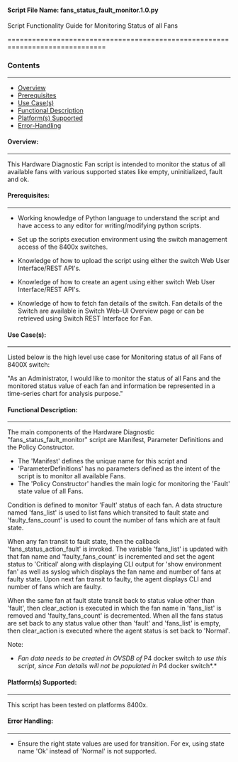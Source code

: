 #### Script File Name: fans\_status\_fault\_monitor.1.0.py

Script Functionality Guide for Monitoring Status of all Fans

==============================================================================

### Contents

------------------------------------------------------------------------------
- [Overview](#Overview)
- [Prerequisites](#Prerequisites)
- [Use Case(s)](#Use_Case)
- [Functional Description](#Functional_Description)
- [Platform(s) Supported](#Platforms_Supported)
- [Error-Handling](#Error-Handling)


<a id='Overview'></a>
#### Overview:

------------------------------------------------------------------------------

This Hardware Diagnostic Fan script is intended to monitor the status of
all available fans with various supported states like empty,
uninitialized, fault and ok.

<a id='Prerequisites'></a>
#### Prerequisites:
------------------------------------------------------------------------------

- Working knowledge of Python language to understand the script and have 
access to any editor for writing/modifying python scripts.

- Set up the scripts execution environment using the switch management access 
of the 8400x switches.

- Knowledge of how to upload the script using either the switch Web User 
Interface/REST API's.

- Knowledge of how to create an agent using either switch Web User 
Interface/REST API's.

- Knowledge of how to fetch fan details of the switch. Fan details of the 
Switch are available in Switch Web-UI Overview page or can be retrieved using 
Switch REST Interface for Fan. 

<a id='Use_Case'/></a>
#### Use Case(s):

------------------------------------------------------------------------------

Listed below is the high level use case for Monitoring status of all
Fans of 8400X switch:

"As an Administrator, I would like to monitor the status of all Fans and
the monitored status value of each fan and information be represented in
a time-series chart for analysis purpose."

<a id='Functional_Description'/></a>
#### Functional Description:

------------------------------------------------------------------------------
The main components of the Hardware Diagnostic
"fans\_status\_fault\_monitor" script are Manifest, Parameter
Definitions and the Policy Constructor.

- The 'Manifest' defines the unique name for this script and
- 'ParameterDefinitions' has no parameters defined as the intent of the
script is to monitor all available Fans.
- The 'Policy Constructor' handles the main logic for monitoring the 'Fault'
state value of all Fans.

Condition is defined to monitor 'Fault' status of each fan. A data
structure named 'fans\_list' is used to list fans which transited to
fault state and 'faulty\_fans\_count' is used to count the number of
fans which are at fault state.

When any fan transit to fault state, then the callback
'fans\_status\_action\_fault' is invoked. The variable 'fans\_list' is
updated with that fan name and 'faulty\_fans\_count' is incremented and
set the agent status to 'Critical' along with displaying CLI output for
'show environment fan' as well as syslog which displays the fan name and
number of fans at faulty state. Upon next fan transit to faulty, the
agent displays CLI and number of fans which are faulty.

When the same fan at fault state transit back to status value other than
'fault', then clear\_action is executed in which the fan name in
'fans\_list' is removed and 'faulty\_fans\_count' is decremented. When
all the fans status are set back to any status value other than 'fault'
and 'fans\_list' is empty, then clear\_action is executed where the
agent status is set back to 'Normal'.

Note:

- *Fan data needs to be created in OVSDB of* P4 docker switch *to use
  this script, since Fan details will not be populated in* P4 docker
  switch*.*

<a id='Platforms_Supported'/></a>
#### Platform(s) Supported:

------------------------------------------------------------------------------
This script has been tested on platforms 8400x.

<a id='Error-Handling'/></a>
#### Error Handling:

------------------------------------------------------------------------------

- Ensure the right state values are used for transition. For ex, using
state name 'Ok' instead of 'Normal' is not supported.